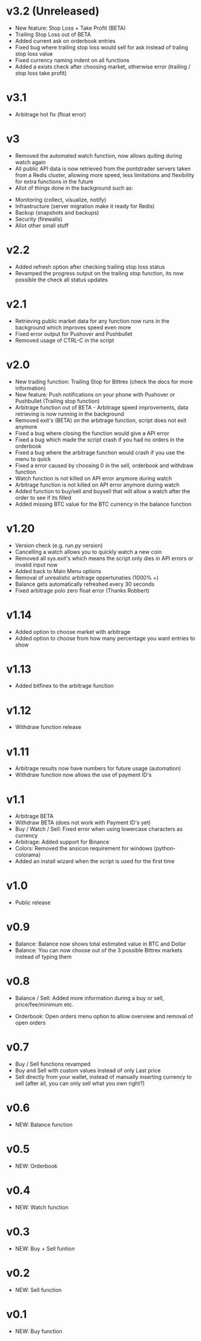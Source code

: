 # v3.2 (Unreleased)
- New feature: Stop Loss + Take Profit (BETA)
- Trailing Stop Loss out of BETA
- Added current ask on orderbook entries
- Fixed bug where trailing stop loss would sell for ask instead of traling stop loss value
- Fixed currency naming indent on all functions
- Added a exists check after choosing market, otherwise error (trailing / stop loss take profit)

# v3.1
- Arbitrage hot fix (float error)

# v3
- Removed the automated watch function, now allows quiting during watch again
- All public API data is now retrieved from the pontstrader servers taken from a Redis cluster, allowing more speed, less limitations and flexibility for extra functions in the future
- Allot of things done in the background such as:
* Monitoring (collect, visualize, notify)
* Infrastructure (server migration make it ready for Redis)
* Backup (snapshots and backups)
* Security (firewalls)
* Allot other small stuff

# v2.2
- Added refresh option after checking trailing stop loss status
- Revamped the progress output on the trailing stop function, its now possible the check all status updates
# v2.1
- Retrieving public market data for any function now runs in the background which improves speed even more
- Fixed error output for Pushover and Pushbullet
- Removed usage of CTRL-C in the script

# v2.0
- New trading function: Trailing Stop for Bittrex (check the docs for more information)
- New feature: Push notifications on your phone with Pushover or Pushbullet (Trailing stop function)
- Arbitrage function out of BETA - Arbitrage speed improvements, data retrieving is now running in the background
- Removed exit's (BETA) on the arbitrage function, script does not exit anymore
- Fixed a bug where closing the function would give a API error
- Fixed a bug which made the script crash if you had no orders in the orderbook
- Fixed a bug where the arbitrage function would crash if you use the menu to quick
- Fixed a error caused by choosing 0 in the sell, orderbook and withdraw function
- Watch function is not killed on API error anymore during watch
- Arbitrage function is not killed on API error anymore during watch
- Added function to buy/sell and buysell that will allow a watch after the order to see if its filled
- Added missing BTC value for the BTC currency in the balance function

# v1.20
- Version check (e.g. run.py version)
- Cancelling a watch allows you to quickly watch a new coin
- Removed all sys.exit's which means the script only dies in API errors or invalid input now
- Added back to Main Menu options
- Removal of unrealistic arbitrage oppertunaties (1000% +)
- Balance gets automatically refreshed every 30 seconds
- Fixed arbitrage polo zero float error (Thanks Robbert)

# v1.14
- Added option to choose market with arbitrage
- Added option to choose from how many percentage you want entries to show

# v1.13
- Added bitfinex to the arbitrage function

# v1.12
- Withdraw function release

# v1.11
- Arbitrage results now have numbers for future usage (automation)
- Withdraw function now allows the use of payment ID's

# v1.1
- Arbitrage BETA
- Withdraw BETA (does not work with Payment ID's yet)
- Buy / Watch / Sell: Fixed error when using lowercase characters as currency
- Arbitrage: Added support for Binance
- Colors: Removed the ansicon requirement for windows (python-colorama)
- Added an install wizard when the script is used for the first time

# v1.0
- Public release

# v0.9
- Balance: Balance now shows total estimated value in BTC and Dollar
- Balance: You can now choose out of the 3 possible Bittrex markets instead of typing them

# v0.8
- Balance / Sell: Added more information during a buy or sell, price/fee/minimum etc.

- Orderbook: Open orders menu option to allow overview and removal of open orders
# v0.7
- Buy / Sell functions revamped
- Buy and Sell with custom values instead of only Last price
- Sell directly from your wallet, instead of manually inserting currency to sell (after all, you can only sell what you own right?)

# v0.6
- NEW: Balance function

# v0.5
- NEW: Orderbook

# v0.4
- NEW: Watch function

# v0.3
- NEW: Buy + Sell funtion

# v0.2
- NEW: Sell function

# v0.1
- NEW: Buy function
